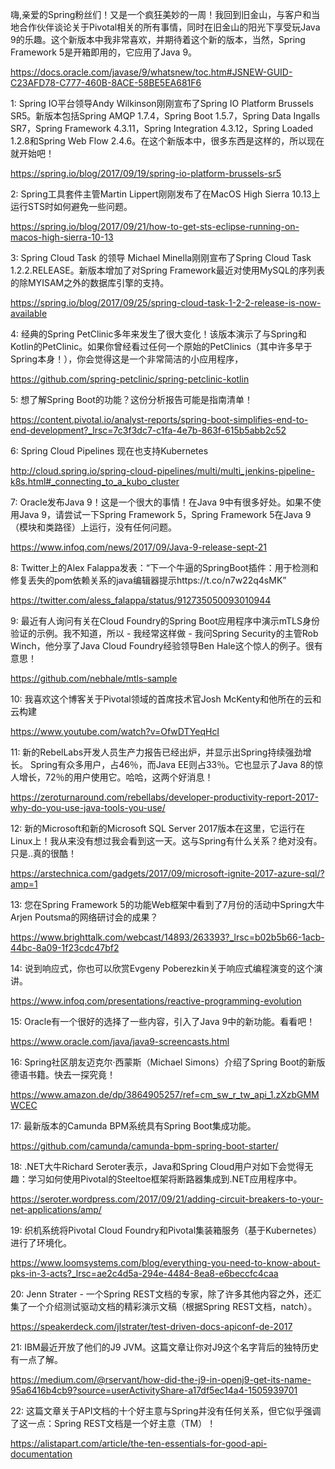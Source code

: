 嗨,亲爱的Spring粉丝们！又是一个疯狂美妙的一周！我回到旧金山，与客户和当地合作伙伴谈论关于Pivotal相关的所有事情，同时在旧金山的阳光下享受玩Java 9的乐趣。这个新版本中我非常喜欢，并期待着这个新的版本，当然，Spring Framework 5是开箱即用的，它应用了Java 9。

https://docs.oracle.com/javase/9/whatsnew/toc.htm#JSNEW-GUID-C23AFD78-C777-460B-8ACE-58BE5EA681F6

1: Spring IO平台领导Andy Wilkinson刚刚宣布了Spring IO Platform Brussels SR5。新版本包括Spring AMQP 1.7.4，Spring Boot 1.5.7，Spring Data Ingalls SR7，Spring Framework 4.3.11，Spring Integration 4.3.12，Spring Loaded 1.2.8和Spring Web Flow 2.4.6。在这个新版本中，很多东西是这样的，所以现在就开始吧！

https://spring.io/blog/2017/09/19/spring-io-platform-brussels-sr5

2: Spring工具套件主管Martin Lippert刚刚发布了在MacOS High Sierra 10.13上运行STS时如何避免一些问题。

https://spring.io/blog/2017/09/21/how-to-get-sts-eclipse-running-on-macos-high-sierra-10-13

3: Spring Cloud Task 的领导 Michael Minella刚刚宣布了Spring Cloud Task 1.2.2.RELEASE。新版本增加了对Spring Framework最近对使用MySQL的序列表的除MYISAM之外的数据库引擎的支持。

https://spring.io/blog/2017/09/25/spring-cloud-task-1-2-2-release-is-now-available

4: 经典的Spring PetClinic多年来发生了很大变化！该版本演示了与Spring和Kotlin的PetClinic。如果你曾经看过任何一个原始的PetClinics（其中许多早于Spring本身！），你会觉得这是一个非常简洁的小应用程序，

https://github.com/spring-petclinic/spring-petclinic-kotlin

5: 想了解Spring Boot的功能？这份分析报告可能是指南清单！

https://content.pivotal.io/analyst-reports/spring-boot-simplifies-end-to-end-development?_lrsc=7c3f3dc7-c1fa-4e7b-863f-615b5abb2c52

6: Spring Cloud Pipelines 现在也支持Kubernetes

http://cloud.spring.io/spring-cloud-pipelines/multi/multi_jenkins-pipeline-k8s.html#_connecting_to_a_kubo_cluster

7: Oracle发布Java 9！这是一个很大的事情！在Java 9中有很多好处。如果不使用Java 9，请尝试一下Spring Framework 5，Spring Framework 5在Java 9（模块和类路径）上运行，没有任何问题。

https://www.infoq.com/news/2017/09/Java-9-release-sept-21

8: Twitter上的Alex Falappa发表：“下一个牛逼的SpringBoot插件：用于检测和修复丢失的pom依赖关系的java编辑器提示https://t.co/n7w22q4sMK”

https://twitter.com/aless_falappa/status/912735050093010944

9: 最近有人询问有关在Cloud Foundry的Spring Boot应用程序中演示mTLS身份验证的示例。我不知道，所以 - 我经常这样做 - 我问Spring Security的主管Rob Winch，他分享了Java Cloud Foundry经验领导Ben Hale这个惊人的例子。很有意思！

https://github.com/nebhale/mtls-sample

10: 我喜欢这个博客关于Pivotal领域的首席技术官Josh McKenty和他所在的云和云构建

https://www.youtube.com/watch?v=OfwDTYeqHcI

11: 新的RebelLabs开发人员生产力报告已经出炉，并显示出Spring持续强劲增长。 Spring有众多用户，占46％，而Java EE则占33％。它也显示了Java 8的惊人增长，72％的用户使用它。哈哈，这两个好消息！

https://zeroturnaround.com/rebellabs/developer-productivity-report-2017-why-do-you-use-java-tools-you-use/

12: 新的Microsoft和新的Microsoft SQL Server 2017版本在这里，它运行在Linux上！我从来没有想过我会看到这一天。这与Spring有什么关系？绝对没有。只是..真的很酷！

https://arstechnica.com/gadgets/2017/09/microsoft-ignite-2017-azure-sql/?amp=1

13: 您在Spring Framework 5的功能Web框架中看到了7月份的活动中Spring大牛Arjen Poutsma的网络研讨会的成果？

https://www.brighttalk.com/webcast/14893/263393?_lrsc=b02b5b66-1acb-44bc-8a09-1f23cdc47bf2

14: 说到响应式，你也可以欣赏Evgeny Poberezkin关于响应式编程演变的这个演讲。

https://www.infoq.com/presentations/reactive-programming-evolution

15: Oracle有一个很好的选择了一些内容，引入了Java 9中的新功能。看看吧！

https://www.oracle.com/java/java9-screencasts.html

16: Spring社区朋友迈克尔·西蒙斯（Michael Simons）介绍了Spring Boot的新版德语书籍。快去一探究竟！

https://www.amazon.de/dp/3864905257/ref=cm_sw_r_tw_api_1.zXzbGMMWCEC

17: 最新版本的Camunda BPM系统具有Spring Boot集成功能。

https://github.com/camunda/camunda-bpm-spring-boot-starter/

18: .NET大牛Richard Seroter表示，Java和Spring Cloud用户对如下会觉得无趣：学习如何使用Pivotal的Steeltoe框架将断路器集成到.NET应用程序中。

https://seroter.wordpress.com/2017/09/21/adding-circuit-breakers-to-your-net-applications/amp/

19: 织机系统将Pivotal Cloud Foundry和Pivotal集装箱服务（基于Kubernetes）进行了环境化。

https://www.loomsystems.com/blog/everything-you-need-to-know-about-pks-in-3-acts?_lrsc=ae2c4d5a-294e-4484-8ea8-e6beccfc4caa

20: Jenn Strater - 一个Spring REST文档的专家，除了许多其他内容之外，还汇集了一个介绍测试驱动文档的精彩演示文稿（根据Spring REST文档，natch）。

https://speakerdeck.com/jlstrater/test-driven-docs-apiconf-de-2017

21: IBM最近开放了他们的J9 JVM。这篇文章让你对J9这个名字背后的独特历史有一点了解。

https://medium.com/@rservant/how-did-the-j9-in-openj9-get-its-name-95a6416b4cb9?source=userActivityShare-a17df5ec14a4-1505939701

22: 这篇文章关于API文档的十个好主意与Spring并没有任何关系，但它似乎强调了这一点：Spring REST文档是一个好主意（TM）！

https://alistapart.com/article/the-ten-essentials-for-good-api-documentation